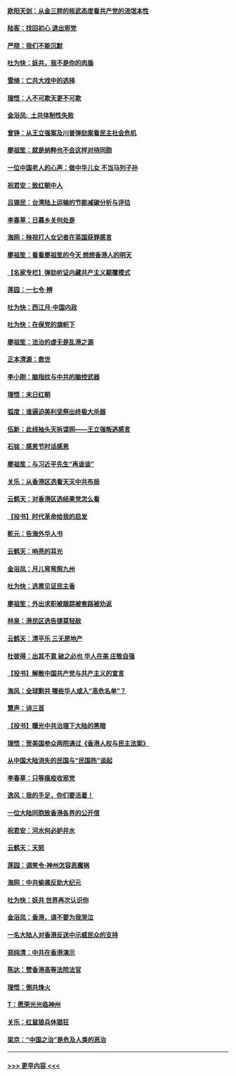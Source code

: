 #### [欧阳天剑：从金三胖的核武态度看共产党的流氓本性](../pages/nsc993/n11702238.md?t=12052211) 
#### [陆客：找回初心 退出邪党](../pages/nsc993/n11702213.md?t=12052211) 
#### [严晓：我们不能沉默](../pages/nsc993/n11702110.md?t=12052211) 
#### [吐为快：妖共，我不是你的肉盾](../pages/nsc993/n11701366.md?t=12052211) 
#### [雪绮：亡共大戏中的选择](../pages/nsc993/n11699922.md?t=12052211) 
#### [理悟：人不可欺天更不可欺](../pages/nsc993/n11699657.md?t=12052211) 
#### [金浴凤:  土共体制性失败](../pages/nsc993/n11699361.md?t=12052211) 
#### [曾铮：从王立强案及川普弹劾案看民主社会危机](../pages/nsc993/n11699318.md?t=12052211) 
#### [廖祖笙：就是纳粹也不会这样对待同胞](../pages/nsc993/n11697658.md?t=12052211) 
#### [一位中国老人的心声：做中华儿女 不当马列子孙](../pages/nsc993/n11697525.md?t=12052211) 
#### [祝君安：致红朝中人](../pages/nsc993/n11697518.md?t=12052211) 
#### [吕锡民：台湾陆上运输的节能减碳分析与评估](../pages/nsc993/n11694983.md?t=12052211) 
#### [李春草：日暮乡关何处是](../pages/nsc993/n11694805.md?t=12052211) 
#### [海网：殃视打人女记者在英国获罪感言](../pages/nsc993/n11693832.md?t=12052211) 
#### [廖祖笙：看看廖祖笙的今天 想想香港人的明天](../pages/nsc993/n11693707.md?t=12052211) 
#### [【名家专栏】弹劾听证内藏共产主义颠覆模式](../pages/nsc993/n11693563.md?t=12052211) 
#### [莲园：一七令‧辨](../pages/nsc993/n11692558.md?t=12052211) 
#### [吐为快：西江月·中国内政](../pages/nsc993/n11692071.md?t=12052211) 
#### [吐为快：在保党的旗帜下](../pages/nsc993/n11691188.md?t=12052211) 
#### [廖祖笙：法治的虚无是乱港之源](../pages/nsc993/n11690605.md?t=12052211) 
#### [正本清源：救世](../pages/nsc993/n11689134.md?t=12052211) 
#### [李小刚：脑指纹与中共的脑控武器](../pages/nsc993/n11688900.md?t=12052211) 
#### [理悟：末日红朝](../pages/nsc993/n11688829.md?t=12052211) 
#### [弧度：谁逼迫美利坚祭出终极大杀器](../pages/nsc993/n11688735.md?t=12052211) 
#### [伍新：此线抽头天拆谍网——王立强叛逃感言](../pages/nsc993/n11687981.md?t=12052211) 
#### [石铭：感恩节时话感恩](../pages/nsc993/n11687568.md?t=12052211) 
#### [廖祖笙：与习近平先生“再谈谈”](../pages/nsc993/n11687005.md?t=12052211) 
#### [关乐：从香港区选看天灭中共布局](../pages/nsc993/n11686647.md?t=12052211) 
#### [云鹤天：对香港区选结果党怎么看](../pages/nsc993/n11686216.md?t=12052211) 
#### [【投书】时代革命给我的启发](../pages/nsc993/n11684287.md?t=12052211) 
#### [乾元：告海外华人书](../pages/nsc993/n11684044.md?t=12052211) 
#### [云鹤天：响亮的耳光](../pages/nsc993/n11684254.md?t=12052211) 
#### [金浴凤：月儿弯弯照九州](../pages/nsc993/n11684231.md?t=12052211) 
#### [吐为快：选票见证民主香](../pages/nsc993/n11684206.md?t=12052211) 
#### [廖祖笙：外出求职被跟踪被套路被劝返](../pages/nsc993/n11683874.md?t=12052211) 
#### [林泉：港民区选告捷莫轻敌](../pages/nsc993/n11683930.md?t=12052211) 
#### [云鹤天：清平乐 三无房地产](../pages/nsc993/n11681521.md?t=12052211) 
#### [杜彼得：出其不意 破之必也 华人在美 庄敬自强](../pages/nsc993/n11679554.md?t=12052211) 
#### [【投书】解散中国共产党与共产主义的宣言](../pages/nsc993/n11679177.md?t=12052211) 
#### [海风：全球剿共 哪些华人或入“高危名单”？](../pages/nsc993/n11678617.md?t=12052211) 
#### [慧声：诗三首](../pages/nsc993/n11678848.md?t=12052211) 
#### [【投书】曝光中共治理下大陆的黑暗](../pages/nsc993/n11678674.md?t=12052211) 
#### [理悟：贺美国参众两院通过《香港人权与民主法案》](../pages/nsc993/n11678104.md?t=12052211) 
#### [从中国大陆消失的民国与“民国热”谈起](../pages/nsc993/n11678075.md?t=12052211) 
#### [李春草：只等瘟疫收邪党](../pages/nsc993/n11677308.md?t=12052211) 
#### [逸风：我的手足，你们要活着！](../pages/nsc993/n11676352.md?t=12052211) 
#### [一位大陆同胞致香港各界的公开信](../pages/nsc993/n11675761.md?t=12052211) 
#### [祝君安：河水何必妒井水](../pages/nsc993/n11675746.md?t=12052211) 
#### [云鹤天：天怒](../pages/nsc993/n11675718.md?t=12052211) 
#### [莲园：调笑令‧神州怎容恶魔祸](../pages/nsc993/n11675648.md?t=12052211) 
#### [海网：中共偷袭反助大纪元](../pages/nsc993/n11673515.md?t=12052211) 
#### [吐为快：妖共 世界再次认识你](../pages/nsc993/n11673506.md?t=12052211) 
#### [金浴凤：香港，请不要为我哭泣](../pages/nsc993/n11673248.md?t=12052211) 
#### [一名大陆人对香港反送中示威民众的支持](../pages/nsc993/n11672615.md?t=12052211) 
#### [郑纯清：中共在香港演示](../pages/nsc993/n11670539.md?t=12052211) 
#### [陈达：赞香港高等法院法官](../pages/nsc993/n11669542.md?t=12052211) 
#### [理悟：倒共烽火](../pages/nsc993/n11668844.md?t=12052211) 
#### [T：愿荣光光临神州](../pages/nsc993/n11668421.md?t=12052211) 
#### [关乐：红鼠狼兵休猖狂](../pages/nsc993/n11668378.md?t=12052211) 
#### [梁京：“中国之治”是危及人类的恶治](../pages/nsc993/n11668328.md?t=12052211) 

----
#### [ >>> 更早内容 <<< ](../indexes/nsc993-earlier.md)
